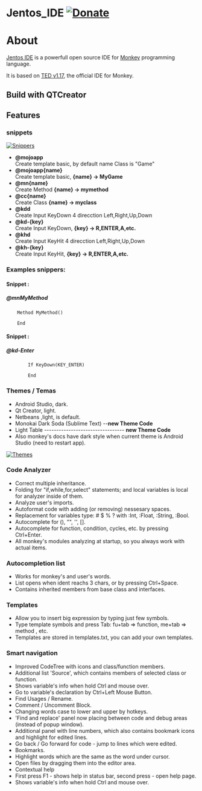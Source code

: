 Jentos_IDE [![Donate](https://www.paypalobjects.com/en_US/i/btn/btn_donate_SM.gif)](https://www.paypal.com/cgi-bin/webscr?cmd=_s-xclick&hosted_button_id=RGCTKTP8H3CNE)
==========
# About
[Jentos IDE](http://fingerdev.com/apps/jentos/) is a powerfull open source IDE for [Monkey](http://www.monkey-x.com) programming language.

It is based on [TED v1.17](http://www.monkey-x.com/Monkey/ted.php), the official IDE for Monkey.

## Build with QTCreator

## Features

### snippets 
[![Snippers](http://i.imgur.com/oQc0ut3.gif)](http://fingerdev.com/apps/jentos/)



* **@mojoapp**   
 Create template basic, by default name Class is "Game"
* **@mojoapp{name}**  
 Create template basic, **{name} -> MyGame**
* **@mn{name}**    
 Create Method **{name} -> mymethod**
* **@cc{name}**     
 Create Class **{name} -> myclass**
* **@kdd**           
 Create Input KeyDown 4 direcction Left,Right,Up,Down
* **@kd-{key}**      
 Create Input KeyDown, **{key} -> R,ENTER,A,etc.**
* **@khd**          
 Create Input KeyHit 4 direcction Left,Right,Up,Down
* **@kh-{key}**      
 Create Input KeyHit, **{key} -> R,ENTER,A,etc.**

### Examples snippers:


#### Snippet :
##### @mnMyMethod

```
    Method MyMethod()

    End
```

#### Snippet :
##### @kd-Enter
```
        If KeyDown(KEY_ENTER)

        End
```
### Themes / Temas
* Android Studio, dark.
* Qt Creator, light.
* Netbeans ,light, is default.
* Monokai Dark Soda (Sublime Text) --**new Theme Code**
* Light Table --------------------------------- **new Theme Code**
* Also monkey's docs have dark style when current theme is Android Studio (need to restart app).

[![Themes](http://i.imgur.com/CvI5flx.jpg)](http://fingerdev.com/apps/jentos/)


### Code Analyzer
* Correct multiple inheritance.
* Folding for "if,while,for,select" statements; and local variables is local for analyzer inside of them.
* Analyze user's imports.
* Autoformat code with adding (or removing) nessesary spaces.
* Replacement for variables type: # $ % ? with :Int, :Float, :String, :Bool.
* Autocomplete for (), "", '', [].
* Autocomplete for function, condition, cycles, etc. by pressing Ctrl+Enter.
* All monkey's modules analyzing at startup, so you always work with actual items.

### Autocompletion list
* Works for monkey's and user's words.
* List opens when ident reachs 3 chars, or by pressing Ctrl+Space.
* Contains inherited members from base class and interfaces.

### Templates
* Allow you to insert big expression by typing just few symbols.
* Type template symbols and press Tab: fu+tab => function, me+tab => method , etc.
* Templates are stored in templates.txt, you can add your own templates.

### Smart navigation
* Improved CodeTree with icons and class/function members.
* Additional list 'Source', which contains members of selected class or function.
* Shows variable's info when hold Ctrl and mouse over.
* Go to variable's declaration by Ctrl+Left Mouse Button.
* Find Usages / Rename.
* Comment / Uncomment Block.
* Changing words case to lower and upper by hotkeys.
* 'Find and replace' panel now placing between code and debug areas (instead of popup window).
* Additional panel with line numbers, which also contains bookmark icons and highlight for edited lines.
* Go back / Go forward for code - jump to lines which were edited.
* Bookmarks.
* Highlight words which are the same as the word under cursor.
* Open files by dragging them into the editor area.
* Contextual help
* First press F1 - shows help in status bar, second press - open help page.
* Shows variable's info when hold Ctrl and mouse over.